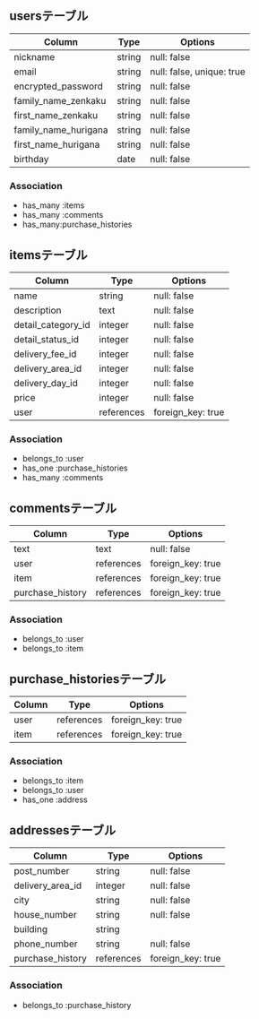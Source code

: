 ## usersテーブル

| Column              | Type       | Options                    |
| ------------------- | ---------- | -------------------------- |
| nickname            | string     | null: false                |
| email               | string     | null: false, unique: true  |
| encrypted_password  | string     | null: false                |
| family_name_zenkaku | string     | null: false                |
| first_name_zenkaku  | string     | null: false                |
| family_name_hurigana| string     | null: false                |
| first_name_hurigana | string     | null: false                |
| birthday            | date       | null: false                |


### Association
- has_many :items
- has_many :comments
- has_many:purchase_histories

## itemsテーブル

| Column             | Type       | Options           |
| ------------------ | ---------- | ----------------- |
| name               | string     | null: false       |
| description        | text       | null: false       |
| detail_category_id | integer    | null: false       |
| detail_status_id   | integer    | null: false       |
| delivery_fee_id    | integer    | null: false       |
| delivery_area_id   | integer    | null: false       |
| delivery_day_id    | integer    | null: false       |
| price              | integer    | null: false       |
| user               | references | foreign_key: true |


### Association
- belongs_to :user
- has_one :purchase_histories
- has_many :comments

## commentsテーブル

| Column           | Type       | Options           |
| ---------------- | ---------- | ----------------- |
| text             | text       | null: false       |  
| user             | references | foreign_key: true |
| item             | references | foreign_key: true |
| purchase_history | references | foreign_key: true |


### Association
- belongs_to :user
- belongs_to :item

## purchase_historiesテーブル

| Column    | Type       | Options           |
| --------- | ---------- | ----------------- |
| user      | references | foreign_key: true |
| item      | references | foreign_key: true |


### Association
- belongs_to :item
- belongs_to :user
- has_one :address

## addressesテーブル

| Column           | Type       | Options           |
| ---------------- | ---------- | ----------------- |
| post_number      | string     | null: false       |
| delivery_area_id | integer    | null: false       |
| city             | string     | null: false       |
| house_number     | string     | null: false       |
| building         | string     |                   |
| phone_number     | string     | null: false       |
| purchase_history | references | foreign_key: true |

### Association
- belongs_to :purchase_history